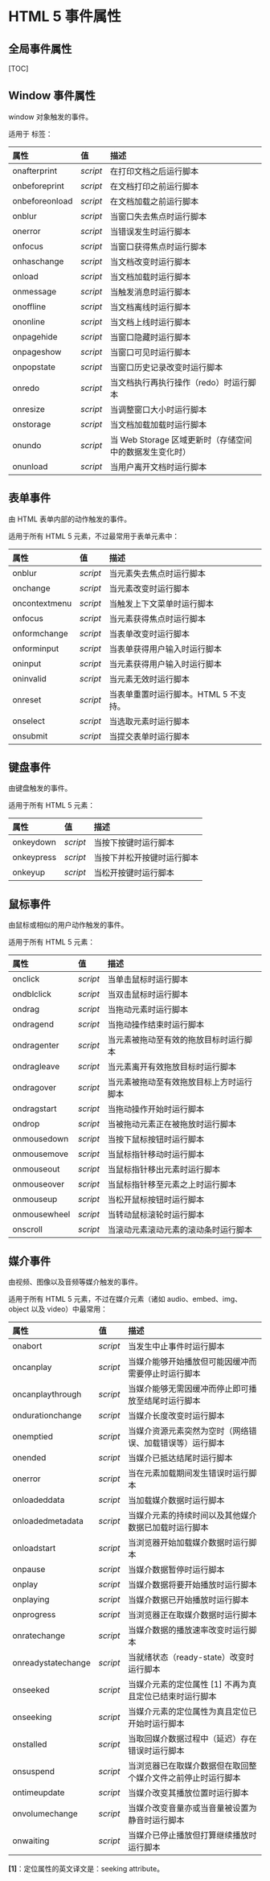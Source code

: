 # HTML 5 事件属性

## 全局事件属性

[TOC]

## Window 事件属性

window 对象触发的事件。

适用于 <body> 标签：

| 属性           | 值       | 描述                                                    |
| :------------- | :------- | :------------------------------------------------------ |
| onafterprint   | *script* | 在打印文档之后运行脚本                                  |
| onbeforeprint  | *script* | 在文档打印之前运行脚本                                  |
| onbeforeonload | *script* | 在文档加载之前运行脚本                                  |
| onblur         | *script* | 当窗口失去焦点时运行脚本                                |
| onerror        | *script* | 当错误发生时运行脚本                                    |
| onfocus        | *script* | 当窗口获得焦点时运行脚本                                |
| onhaschange    | *script* | 当文档改变时运行脚本                                    |
| onload         | *script* | 当文档加载时运行脚本                                    |
| onmessage      | *script* | 当触发消息时运行脚本                                    |
| onoffline      | *script* | 当文档离线时运行脚本                                    |
| ononline       | *script* | 当文档上线时运行脚本                                    |
| onpagehide     | *script* | 当窗口隐藏时运行脚本                                    |
| onpageshow     | *script* | 当窗口可见时运行脚本                                    |
| onpopstate     | *script* | 当窗口历史记录改变时运行脚本                            |
| onredo         | *script* | 当文档执行再执行操作（redo）时运行脚本                  |
| onresize       | *script* | 当调整窗口大小时运行脚本                                |
| onstorage      | *script* | 当文档加载加载时运行脚本                                |
| onundo         | *script* | 当 Web Storage 区域更新时（存储空间中的数据发生变化时） |
| onunload       | *script* | 当用户离开文档时运行脚本                                |

## 表单事件

由 HTML 表单内部的动作触发的事件。

适用于所有 HTML 5 元素，不过最常用于表单元素中：

| 属性          | 值       | 描述                                  |
| :------------ | :------- | :------------------------------------ |
| onblur        | *script* | 当元素失去焦点时运行脚本              |
| onchange      | *script* | 当元素改变时运行脚本                  |
| oncontextmenu | *script* | 当触发上下文菜单时运行脚本            |
| onfocus       | *script* | 当元素获得焦点时运行脚本              |
| onformchange  | *script* | 当表单改变时运行脚本                  |
| onforminput   | *script* | 当表单获得用户输入时运行脚本          |
| oninput       | *script* | 当元素获得用户输入时运行脚本          |
| oninvalid     | *script* | 当元素无效时运行脚本                  |
| onreset       | *script* | 当表单重置时运行脚本。HTML 5 不支持。 |
| onselect      | *script* | 当选取元素时运行脚本                  |
| onsubmit      | *script* | 当提交表单时运行脚本                  |

## 键盘事件

由键盘触发的事件。

适用于所有 HTML 5 元素：

| 属性       | 值       | 描述                       |
| :--------- | :------- | :------------------------- |
| onkeydown  | *script* | 当按下按键时运行脚本       |
| onkeypress | *script* | 当按下并松开按键时运行脚本 |
| onkeyup    | *script* | 当松开按键时运行脚本       |

## 鼠标事件

由鼠标或相似的用户动作触发的事件。

适用于所有 HTML 5 元素：

| 属性         | 值       | 描述                                     |
| :----------- | :------- | :--------------------------------------- |
| onclick      | *script* | 当单击鼠标时运行脚本                     |
| ondblclick   | *script* | 当双击鼠标时运行脚本                     |
| ondrag       | *script* | 当拖动元素时运行脚本                     |
| ondragend    | *script* | 当拖动操作结束时运行脚本                 |
| ondragenter  | *script* | 当元素被拖动至有效的拖放目标时运行脚本   |
| ondragleave  | *script* | 当元素离开有效拖放目标时运行脚本         |
| ondragover   | *script* | 当元素被拖动至有效拖放目标上方时运行脚本 |
| ondragstart  | *script* | 当拖动操作开始时运行脚本                 |
| ondrop       | *script* | 当被拖动元素正在被拖放时运行脚本         |
| onmousedown  | *script* | 当按下鼠标按钮时运行脚本                 |
| onmousemove  | *script* | 当鼠标指针移动时运行脚本                 |
| onmouseout   | *script* | 当鼠标指针移出元素时运行脚本             |
| onmouseover  | *script* | 当鼠标指针移至元素之上时运行脚本         |
| onmouseup    | *script* | 当松开鼠标按钮时运行脚本                 |
| onmousewheel | *script* | 当转动鼠标滚轮时运行脚本                 |
| onscroll     | *script* | 当滚动元素滚动元素的滚动条时运行脚本     |

## 媒介事件

由视频、图像以及音频等媒介触发的事件。

适用于所有 HTML 5 元素，不过在媒介元素（诸如 audio、embed、img、object 以及 video）中最常用：

| 属性               | 值       | 描述                                                         |
| :----------------- | :------- | :----------------------------------------------------------- |
| onabort            | *script* | 当发生中止事件时运行脚本                                     |
| oncanplay          | *script* | 当媒介能够开始播放但可能因缓冲而需要停止时运行脚本           |
| oncanplaythrough   | *script* | 当媒介能够无需因缓冲而停止即可播放至结尾时运行脚本           |
| ondurationchange   | *script* | 当媒介长度改变时运行脚本                                     |
| onemptied          | *script* | 当媒介资源元素突然为空时（网络错误、加载错误等）运行脚本     |
| onended            | *script* | 当媒介已抵达结尾时运行脚本                                   |
| onerror            | *script* | 当在元素加载期间发生错误时运行脚本                           |
| onloadeddata       | *script* | 当加载媒介数据时运行脚本                                     |
| onloadedmetadata   | *script* | 当媒介元素的持续时间以及其他媒介数据已加载时运行脚本         |
| onloadstart        | *script* | 当浏览器开始加载媒介数据时运行脚本                           |
| onpause            | *script* | 当媒介数据暂停时运行脚本                                     |
| onplay             | *script* | 当媒介数据将要开始播放时运行脚本                             |
| onplaying          | *script* | 当媒介数据已开始播放时运行脚本                               |
| onprogress         | *script* | 当浏览器正在取媒介数据时运行脚本                             |
| onratechange       | *script* | 当媒介数据的播放速率改变时运行脚本                           |
| onreadystatechange | *script* | 当就绪状态（ready-state）改变时运行脚本                      |
| onseeked           | *script* | 当媒介元素的定位属性 [1] 不再为真且定位已结束时运行脚本      |
| onseeking          | *script* | 当媒介元素的定位属性为真且定位已开始时运行脚本               |
| onstalled          | *script* | 当取回媒介数据过程中（延迟）存在错误时运行脚本               |
| onsuspend          | *script* | 当浏览器已在取媒介数据但在取回整个媒介文件之前停止时运行脚本 |
| ontimeupdate       | *script* | 当媒介改变其播放位置时运行脚本                               |
| onvolumechange     | *script* | 当媒介改变音量亦或当音量被设置为静音时运行脚本               |
| onwaiting          | *script* | 当媒介已停止播放但打算继续播放时运行脚本                     |

**[1]**：定位属性的英文译文是：seeking attribute。